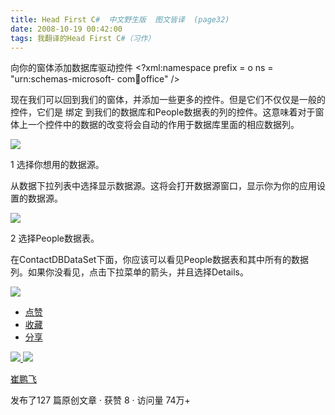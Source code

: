 ```yaml
---
title: Head First C#  中文野生版  图文皆译  (page32)
date: 2008-10-19 00:42:00
tags: 我翻译的Head First C#（习作）
---
```

向你的窗体添加数据库驱动控件  <?xml:namespace prefix = o ns = "urn:schemas-microsoft-
com:office:office" />

现在我们可以回到我们的窗体，并添加一些更多的控件。但是它们不仅仅是一般的控件，它们是  绑定
到我们的数据库和People数据表的列的控件。这意味着对于窗体上一个控件中的数据的改变将会自动的作用于数据库里面的相应数据列。

![](https://p-blog.csdn.net/images/p_blog_csdn_net/cuipengfei1/EntryImages/20081019/%E6%88%AA%E5%9B%BE06.jpg)

1  选择你想用的数据源。

从数据下拉列表中选择显示数据源。这将会打开数据源窗口，显示你为你的应用设置的数据源。

![](https://p-blog.csdn.net/images/p_blog_csdn_net/cuipengfei1/EntryImages/20081019/%E6%88%AA%E5%9B%BE07.jpg)

2  选择People数据表。

在ContactDBDataSet下面，你应该可以看见People数据表和其中所有的数据列。如果你没看见，点击下拉菜单的箭头，并且选择Details。

![](https://p-blog.csdn.net/images/p_blog_csdn_net/cuipengfei1/EntryImages/20081019/%E6%88%AA%E5%9B%BE08.jpg)

  * [ 点赞  ](javascript:;)
  * [ 收藏  ](javascript:;)
  * [ 分享 ](javascript:;)

[ ![](https://profile.csdnimg.cn/5/2/5/3_cuipengfei1)
![](https://g.csdnimg.cn/static/user-reg-year/1x/11.png)
](https://blog.csdn.net/cuipengfei1)

[ 崔鹏飞 ](https://blog.csdn.net/cuipengfei1)

发布了127 篇原创文章  ·  获赞 8  ·  访问量 74万+

